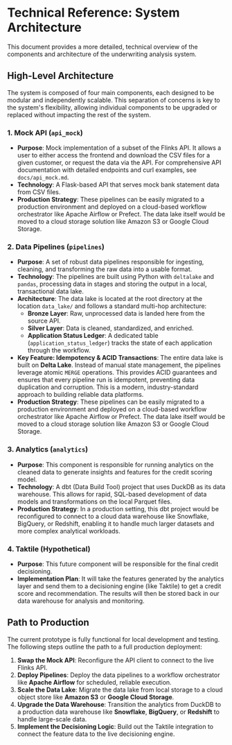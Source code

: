 # Technical Reference: System Architecture

This document provides a more detailed, technical overview of the components and architecture of the underwriting analysis system.

## High-Level Architecture

The system is composed of four main components, each designed to be modular and independently scalable. This separation of concerns is key to the system's flexibility, allowing individual components to be upgraded or replaced without impacting the rest of the system.

### 1. Mock API (`api_mock`)

- **Purpose**: Mock implementation of a subset of the Flinks API. It allows a user to either access the frontend and download the CSV files for a given customer, or request the data via the API. For comprehensive API documentation with detailed endpoints and curl examples, see `docs/api_mock.md`.
- **Technology**: A Flask-based API that serves mock bank statement data from CSV files.
- **Production Strategy**: These pipelines can be easily migrated to a production environment and deployed on a cloud-based workflow orchestrator like Apache Airflow or Prefect. The data lake itself would be moved to a cloud storage solution like Amazon S3 or Google Cloud Storage.

### 2. Data Pipelines (`pipelines`)

- **Purpose**: A set of robust data pipelines responsible for ingesting, cleaning, and transforming the raw data into a usable format.
- **Technology**: The pipelines are built using Python with `deltalake` and `pandas`, processing data in stages and storing the output in a local, transactional data lake.
- **Architecture**: The data lake is located at the root directory at the location `data_lake/` and follows a standard multi-hop architecture:
    - **Bronze Layer**: Raw, unprocessed data is landed here from the source API.
    - **Silver Layer**: Data is cleaned, standardized, and enriched.
    - **Application Status Ledger**: A dedicated table (`application_status_ledger`) tracks the state of each application through the workflow.
- **Key Feature: Idempotency & ACID Transactions**: The entire data lake is built on **Delta Lake**. Instead of manual state management, the pipelines leverage atomic `MERGE` operations. This provides ACID guarantees and ensures that every pipeline run is idempotent, preventing data duplication and corruption. This is a modern, industry-standard approach to building reliable data platforms.
- **Production Strategy**: These pipelines can be easily migrated to a production environment and deployed on a cloud-based workflow orchestrator like Apache Airflow or Prefect. The data lake itself would be moved to a cloud storage solution like Amazon S3 or Google Cloud Storage.

### 3. Analytics (`analytics`)

- **Purpose**: This component is responsible for running analytics on the cleaned data to generate insights and features for the credit scoring model.
- **Technology**: A dbt (Data Build Tool) project that uses DuckDB as its data warehouse. This allows for rapid, SQL-based development of data models and transformations on the local Parquet files.
- **Production Strategy**: In a production setting, this dbt project would be reconfigured to connect to a cloud data warehouse like Snowflake, BigQuery, or Redshift, enabling it to handle much larger datasets and more complex analytical workloads.

### 4. Taktile (Hypothetical)

- **Purpose**: This future component will be responsible for the final credit decisioning.
- **Implementation Plan**: It will take the features generated by the analytics layer and send them to a decisioning engine (like Taktile) to get a credit score and recommendation. The results will then be stored back in our data warehouse for analysis and monitoring.

## Path to Production

The current prototype is fully functional for local development and testing. The following steps outline the path to a full production deployment:

1.  **Swap the Mock API**: Reconfigure the API client to connect to the live Flinks API.
2.  **Deploy Pipelines**: Deploy the data pipelines to a workflow orchestrator like **Apache Airflow** for scheduled, reliable execution.
3.  **Scale the Data Lake**: Migrate the data lake from local storage to a cloud object store like **Amazon S3** or **Google Cloud Storage**.
4.  **Upgrade the Data Warehouse**: Transition the analytics from DuckDB to a production data warehouse like **Snowflake**, **BigQuery**, or **Redshift** to handle large-scale data.
5.  **Implement the Decisioning Logic**: Build out the Taktile integration to connect the feature data to the live decisioning engine. 
